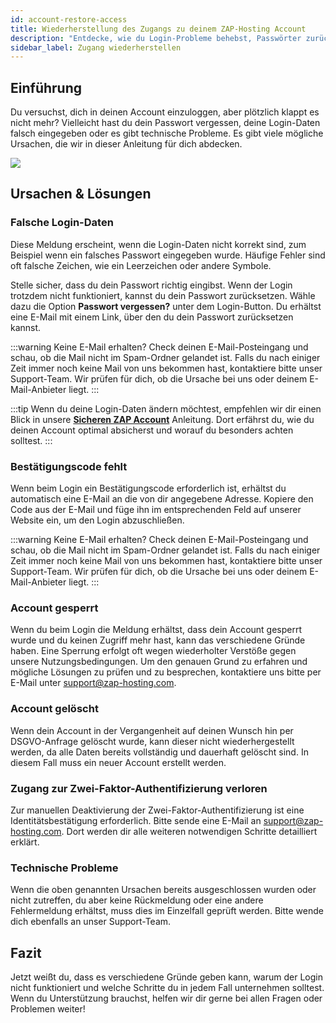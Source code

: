 ```yaml
---
id: account-restore-access
title: Wiederherstellung des Zugangs zu deinem ZAP-Hosting Account
description: "Entdecke, wie du Login-Probleme behebst, Passwörter zurücksetzt und deinen Account effektiv absicherst → Jetzt mehr erfahren"
sidebar_label: Zugang wiederherstellen
---
```




## Einführung

Du versuchst, dich in deinen Account einzuloggen, aber plötzlich klappt es nicht mehr? Vielleicht hast du dein Passwort vergessen, deine Login-Daten falsch eingegeben oder es gibt technische Probleme. Es gibt viele mögliche Ursachen, die wir in dieser Anleitung für dich abdecken.

![](https://screensaver01.zap-hosting.com/index.php/s/HSxdStAXyMK95ps/preview)



## Ursachen & Lösungen



### Falsche Login-Daten

Diese Meldung erscheint, wenn die Login-Daten nicht korrekt sind, zum Beispiel wenn ein falsches Passwort eingegeben wurde. Häufige Fehler sind oft falsche Zeichen, wie ein Leerzeichen oder andere Symbole.

Stelle sicher, dass du dein Passwort richtig eingibst. Wenn der Login trotzdem nicht funktioniert, kannst du dein Passwort zurücksetzen. Wähle dazu die Option **Passwort vergessen?** unter dem Login-Button. Du erhältst eine E-Mail mit einem Link, über den du dein Passwort zurücksetzen kannst.

:::warning Keine E-Mail erhalten?
Check deinen E-Mail-Posteingang und schau, ob die Mail nicht im Spam-Ordner gelandet ist. Falls du nach einiger Zeit immer noch keine Mail von uns bekommen hast, kontaktiere bitte unser Support-Team. Wir prüfen für dich, ob die Ursache bei uns oder deinem E-Mail-Anbieter liegt.
:::

:::tip
Wenn du deine Login-Daten ändern möchtest, empfehlen wir dir einen Blick in unsere **[Sicheren ZAP Account](account-security.md)** Anleitung. Dort erfährst du, wie du deinen Account optimal absicherst und worauf du besonders achten solltest.
:::



### Bestätigungscode fehlt

Wenn beim Login ein Bestätigungscode erforderlich ist, erhältst du automatisch eine E-Mail an die von dir angegebene Adresse. Kopiere den Code aus der E-Mail und füge ihn im entsprechenden Feld auf unserer Website ein, um den Login abzuschließen.

:::warning Keine E-Mail erhalten?
Check deinen E-Mail-Posteingang und schau, ob die Mail nicht im Spam-Ordner gelandet ist. Falls du nach einiger Zeit immer noch keine Mail von uns bekommen hast, kontaktiere bitte unser Support-Team. Wir prüfen für dich, ob die Ursache bei uns oder deinem E-Mail-Anbieter liegt.
:::


### Account gesperrt
Wenn du beim Login die Meldung erhältst, dass dein Account gesperrt wurde und du keinen Zugriff mehr hast, kann das verschiedene Gründe haben. Eine Sperrung erfolgt oft wegen wiederholter Verstöße gegen unsere Nutzungsbedingungen. Um den genauen Grund zu erfahren und mögliche Lösungen zu prüfen und zu besprechen, kontaktiere uns bitte per E-Mail unter [support@zap-hosting.com](mailto:support@zap-hosting.com).



### Account gelöscht

Wenn dein Account in der Vergangenheit auf deinen Wunsch hin per DSGVO-Anfrage gelöscht wurde, kann dieser nicht wiederhergestellt werden, da alle Daten bereits vollständig und dauerhaft gelöscht sind. In diesem Fall muss ein neuer Account erstellt werden.

### Zugang zur Zwei-Faktor-Authentifizierung verloren
Zur manuellen Deaktivierung der Zwei-Faktor-Authentifizierung ist eine Identitätsbestätigung erforderlich. Bitte sende eine E-Mail an [support@zap-hosting.com](mailto:support@zap-hosting.com). Dort werden dir alle weiteren notwendigen Schritte detailliert erklärt.


### Technische Probleme
Wenn die oben genannten Ursachen bereits ausgeschlossen wurden oder nicht zutreffen, du aber keine Rückmeldung oder eine andere Fehlermeldung erhältst, muss dies im Einzelfall geprüft werden. Bitte wende dich ebenfalls an unser Support-Team.



## Fazit

Jetzt weißt du, dass es verschiedene Gründe geben kann, warum der Login nicht funktioniert und welche Schritte du in jedem Fall unternehmen solltest. Wenn du Unterstützung brauchst, helfen wir dir gerne bei allen Fragen oder Problemen weiter!